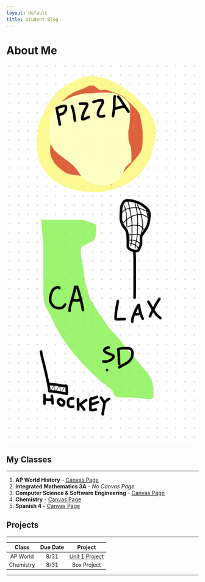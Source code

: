 ```yaml
---
layout: default
title: Student Blog
---
```


# About Me

<img src="./images/AboutMePicture.jpg" class="h-42 w-32 border-solid border-2" />

## My Classes

---

1. **AP World History** - 	[Canvas Page](https://poway.instructure.com/courses/141172)
2. **Integrated Mathematics 3A** - *No Canvas Page*
3. **Computer Science & Software Engineering** - [Canvas Page](https://poway.instructure.com/courses/141826)
4. **Chemistry** - [Canvas Page](https://poway.instructure.com/courses/141505)
5. **Spanish 4** - [Canvas Page](https://poway.instructure.com/courses/145058)


## Projects

---

 | Class | Due Date | Project |
 | :---: | :-------:| :-----: |
 | AP World | 8/31 | [Unit 1 Project](https://drive.google.com/drive/folders/1vY0WTiucEsgUEHP2fnCOJ8ZEJ7ONh-ON) |
 | Chemistry | 8/31 | Box Project |

---